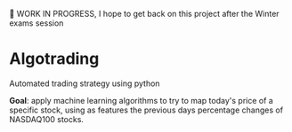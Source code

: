 :construction: WORK IN PROGRESS, I hope to get back on this project after the Winter exams session

# Algotrading
Automated trading strategy using python 

**Goal**: apply machine learning algorithms to try to map today's price of a specific stock, using as features the previous days percentage changes of NASDAQ100 stocks.

